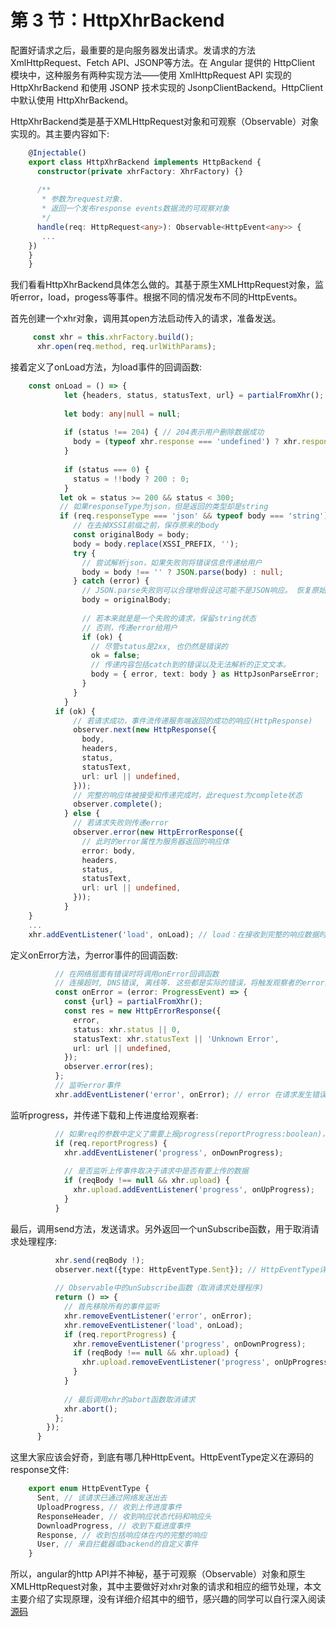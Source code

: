 # 第 3 节：HttpXhrBackend

配置好请求之后，最重要的是向服务器发出请求。发请求的方法XmlHttpRequest、Fetch API、JSONP等方法。在 Angular 提供的 HttpClient 模块中，这种服务有两种实现方法——使用 XmlHttpRequest API 实现的HttpXhrBackend 和使用 JSONP 技术实现的 JsonpClientBackend。HttpClient 中默认使用 HttpXhrBackend。

HttpXhrBackend类是基于XMLHttpRequest对象和可观察（Observable）对象实现的。其主要内容如下:

``` typescript
    @Injectable()
    export class HttpXhrBackend implements HttpBackend {
      constructor(private xhrFactory: XhrFactory) {}
    
      /**
       * 参数为request对象.
       * 返回一个发布response events数据流的可观察对象
       */
      handle(req: HttpRequest<any>): Observable<HttpEvent<any>> {
       ...
    })
    }
    }
```

我们看看HttpXhrBackend具体怎么做的。其基于原生XMLHttpRequest对象，监听error，load，progess等事件。根据不同的情况发布不同的HttpEvents。

首先创建一个xhr对象，调用其open方法启动传入的请求，准备发送。

``` typescript
     const xhr = this.xhrFactory.build();
      xhr.open(req.method, req.urlWithParams);
``` 

接着定义了onLoad方法，为load事件的回调函数:

``` typescript
    const onLoad = () => {
            let {headers, status, statusText, url} = partialFromXhr();
    
            let body: any|null = null;
    
            if (status !== 204) { // 204表示用户删除数据成功 
              body = (typeof xhr.response === 'undefined') ? xhr.responseText : xhr.response;
            }
    
            if (status === 0) {
              status = !!body ? 200 : 0;
            }
           let ok = status >= 200 && status < 300;
           // 如果responseType为json，但是返回的类型却是string
           if (req.responseType === 'json' && typeof body === 'string') {
              // 在去掉XSSI前缀之前，保存原来的body
              const originalBody = body;
              body = body.replace(XSSI_PREFIX, '');
              try {
                // 尝试解析json，如果失败则将错误信息传递给用户
                body = body !== '' ? JSON.parse(body) : null;
              } catch (error) {
                // JSON.parse失败则可以合理地假设这可能不是JSON响应。 恢复原始正文（包括任何XSSI前缀）以进行传递
                body = originalBody;
    
                // 若本来就是是一个失败的请求，保留string状态
                // 否则，传递error给用户
                if (ok) {
                  // 尽管status是2xx, 也仍然是错误的
                  ok = false;
                  // 传递内容包括catch到的错误以及无法解析的正文文本。
                  body = { error, text: body } as HttpJsonParseError;
                }
              }
            }
          if (ok) {
              // 若请求成功，事件流传递服务端返回的成功的响应(HttpResponse)
              observer.next(new HttpResponse({
                body,
                headers,
                status,
                statusText,
                url: url || undefined,
              }));
              // 完整的响应体被接受和传递完成时，此request为complete状态
              observer.complete();
            } else {
              // 若请求失败则传递error
              observer.error(new HttpErrorResponse({
                // 此时的error属性为服务器返回的响应体
                error: body,
                headers,
                status,
                statusText,
                url: url || undefined,
              }));
            }
    }
    ...
    xhr.addEventListener('load', onLoad); // load：在接收到完整的响应数据时触发
```

定义onError方法，为error事件的回调函数:

``` typescript
          // 在网络层面有错误时将调用onError回调函数
          // 连接超时, DNS错误, 离线等. 这些都是实际的错误，将触发观察者的error函数
          const onError = (error: ProgressEvent) => {
            const {url} = partialFromXhr();
            const res = new HttpErrorResponse({
              error,
              status: xhr.status || 0,
              statusText: xhr.statusText || 'Unknown Error',
              url: url || undefined,
            });
            observer.error(res);
          };
          // 监听error事件
          xhr.addEventListener('error', onError); // error 在请求发生错误时触发
```

监听progress，并传递下载和上传进度给观察者:
``` typescript
          // 如果req的参数中定义了需要上报progress(reportProgress:boolean)，则监听progress事件
          if (req.reportProgress) {
            xhr.addEventListener('progress', onDownProgress);
    
            // 是否监听上传事件取决于请求中是否有要上传的数据
            if (reqBody !== null && xhr.upload) {
              xhr.upload.addEventListener('progress', onUpProgress);
            }
          }
```

最后，调用send方法，发送请求。另外返回一个unSubscribe函数，用于取消请求处理程序:

``` typescript
          xhr.send(reqBody !);
          observer.next({type: HttpEventType.Sent}); // HttpEventType详细信息见下文response源码
    
          // Observable中的unSubscribe函数（取消请求处理程序)
          return () => {
            // 首先移除所有的事件监听
            xhr.removeEventListener('error', onError);
            xhr.removeEventListener('load', onLoad);
            if (req.reportProgress) {
              xhr.removeEventListener('progress', onDownProgress);
              if (reqBody !== null && xhr.upload) {
                xhr.upload.removeEventListener('progress', onUpProgress);
              }
            }
    
            // 最后调用xhr的abort函数取消请求
            xhr.abort();
          };
        });
      }
```

这里大家应该会好奇，到底有哪几种HttpEvent。HttpEventType定义在源码的response文件:

``` typescript
    export enum HttpEventType {
      Sent, // 该请求已通过网络发送出去
      UploadProgress, // 收到上传进度事件
      ResponseHeader, // 收到响应状态代码和响应头
      DownloadProgress, // 收到下载进度事件
      Response, // 收到包括响应体在内的完整的响应
      User, // 来自拦截器或backend的自定义事件
    }
```
所以，angular的http API并不神秘，基于可观察（Observable）对象和原生XMLHttpRequest对象，其中主要做好对xhr对象的请求和相应的细节处理，本文主要介绍了实现原理，没有详细介绍其中的细节，感兴趣的同学可以自行深入阅读[源码](https://github.com/angular/angular/blob/master/packages/common/http/src/xhr.ts)